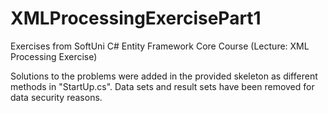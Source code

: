 # XMLProcessingExercisePart1
Exercises from SoftUni C# Entity Framework Core Course (Lecture: XML Processing Exercise)

Solutions to the problems were added in the provided skeleton as different methods in "StartUp.cs". Data sets and result sets have been removed for data security reasons.
